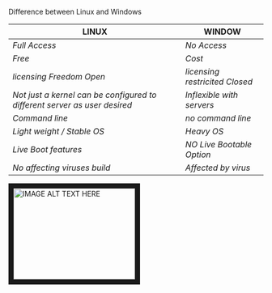 Difference between Linux and Windows

LINUX | WINDOW |
--- | --- 
*Full Access*  | *No Access*
*Free*  | *Cost*
*licensing Freedom Open*  | *licensing restricited Closed*
*Not just a kernel can be configured to different server as user desired*  | *Inflexible with servers*
*Command line*  | *no command line*
*Light weight / Stable OS*  | *Heavy OS*
*Live Boot features*  | *NO Live Bootable Option*
*No affecting viruses build*  | *Affected by virus*


<a href="http://www.youtube.com/watch?feature=player_embedded&v=https://www.youtube.com/watch?v=IGdWzpG5r_Q
" target="_blank"><img src="http://img.youtube.com/vi/https://www.youtube.com/watch?v=IGdWzpG5r_Q/0.jpg" 
alt="IMAGE ALT TEXT HERE" width="240" height="180" border="10" /></a>
